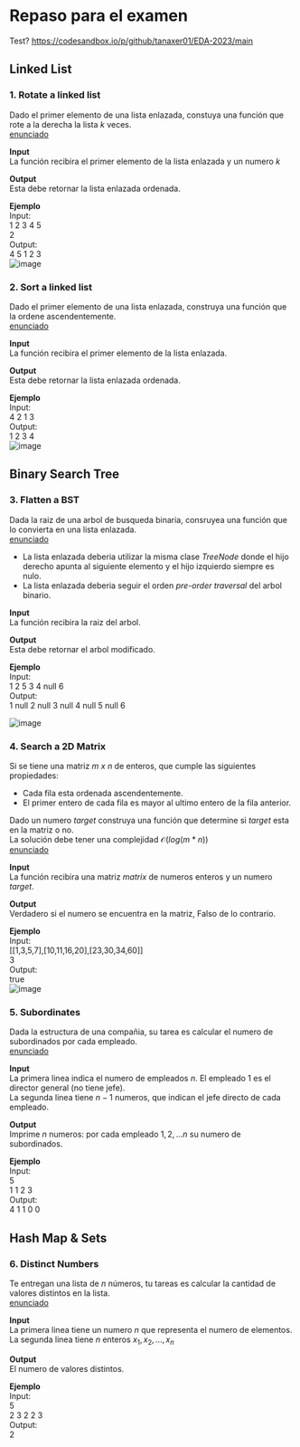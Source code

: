 # Repaso para el examen

Test? https://codesandbox.io/p/github/tanaxer01/EDA-2023/main

## Linked List

### 1. Rotate a linked list
Dado el primer elemento de una lista enlazada, constuya una función que rote a la derecha la lista $k$ veces.<br/>
[enunciado](https://leetcode.com/problems/rotate-list)

**Input**<br/>
La función recibira el primer elemento de la lista enlazada y un numero $k$

**Output**<br/>
Esta debe retornar la lista enlazada ordenada.

**Ejemplo**<br/>
Input:<br/>
1 2 3 4 5<br/>
2<br/>
Output:<br/>
4 5 1 2 3<br/>
![image](https://github.com/tanaxer01/EDA-2023/assets/2672077/0c4bdc41-928b-4a70-845c-ed59bad8e5a5)  

### 2. Sort a linked list
Dado el primer elemento de una lista enlazada, construya una función que la ordene ascendentemente.<br/> 
[enunciado](https://leetcode.com/problems/sort-list)

**Input**<br/>
La función recibira el primer elemento de la lista enlazada.

**Output**<br/>
Esta debe retornar la lista enlazada ordenada.

**Ejemplo**<br/>
Input:<br/>
4 2 1 3<br/>
Output:<br/>
1 2 3 4<br/>
![image](https://github.com/tanaxer01/EDA-2023/assets/2672077/5227c93e-9afa-4110-9232-f95a7e1e9dba)

## Binary Search Tree

### 3. Flatten a BST
Dada la raiz de una arbol de busqueda binaria, consruyea una función que lo convierta en una lista enlazada.<br/>
[enunciado](https://leetcode.com/problems/flatten-binary-tree-to-linked-list)

+ La lista enlazada deberia utilizar la misma clase _TreeNode_ donde el hijo derecho apunta al siguiente elemento y el hijo izquierdo siempre es nulo.
+ La lista enlazada deberia seguir el orden _pre-order traversal_ del arbol binario.

**Input**<br/>
La función recibira la raiz del arbol.

**Output**<br/>
Esta debe retornar el arbol modificado.

**Ejemplo**<br/>
Input:<br/>
1 2 5 3 4 null 6<br/>
Output:<br/>
1 null 2 null 3 null 4 null 5 null 6

![image](https://github.com/tanaxer01/EDA-2023/assets/2672077/1ef0b1e9-b001-48ec-b131-fe0073f1ee29)


### 4. Search a 2D Matrix
Si se tiene una matriz $m\ x\ n$ de enteros, que cumple las siguientes propiedades:

+ Cada fila esta ordenada ascendentemente.
+ El primer entero de cada fila es mayor al ultimo entero de la fila anterior.

Dado un numero $target$ construya una función que determine si $target$ esta en la matriz o no.<br/>
La solución debe tener una complejidad $\mathcal{O}(log(m*n))$<br/>
[enunciado](https://leetcode.com/problems/search-a-2d-matrix)

**Input**<br/>
La función recibira una matriz $matrix$ de numeros enteros y un numero $target$.<br/>

**Output**<br/>
Verdadero si el numero se encuentra en la matriz, Falso de lo contrario.

**Ejemplo**<br/>
Input:<br/>
[[1,3,5,7],[10,11,16,20],[23,30,34,60]]<br/>
3<br/>
Output:<br/>
true<br/>
![image](https://github.com/tanaxer01/EDA-2023/assets/2672077/ae41210c-793b-4e41-8888-32fea353a1d3)


### 5. Subordinates
Dada la estructura de una compañia, su tarea es calcular el numero de subordinados por cada empleado.<br/>
[enunciado](https://cses.fi/problemset/task/1674)

**Input**<br/>
La primera linea indica el numero de empleados $n$. El empleado 1 es el director general (no tiene jefe).<br/>
La segunda linea tiene $n-1$ numeros, que indican el jefe directo de cada empleado.

**Output**<br/>
Imprime $n$ numeros: por cada empleado $1,2,...n$ su numero de subordinados.

**Ejemplo**<br/>
Input:<br/>
5<br/>
1 1 2 3<br/>
Output:<br/>
4 1 1 0 0

## Hash Map & Sets

### 6. Distinct Numbers 
Te entregan una lista de $n$ números, tu tareas es calcular la cantidad de valores distintos en la lista.<br/>
[enunciado](https://cses.fi/problemset/task/1621)

**Input**<br/>
La primera linea tiene un numero $n$ que representa el numero de elementos.<br/>
La segunda linea tiene $n$ enteros $x_1,x_2,...,x_n$

**Output**<br/>
El numero de valores distintos.

**Ejemplo**<br/>
Input:<br/>
5<br/>
2 3 2 2 3<br/>
Output:<br/>
2
